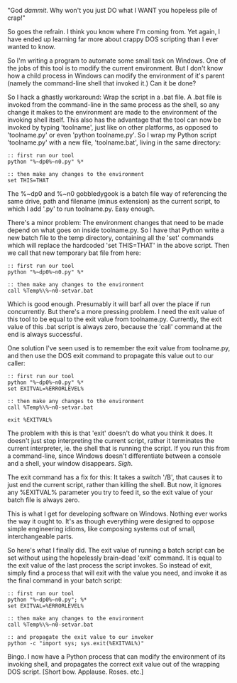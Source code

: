 <!--
.. title: MSWindows Programming : Propogating child process exit values out of .bat scripts
.. slug: mswindows-programming-propogating-child-process-exit-values-out-of-bat-scripts
.. date: 2010-01-21 20:04:25-06:00
.. tags: Software,MSWin-dev
.. category: Software
.. link: 
.. description: 
.. type: text
-->


"God *dammit*. Why won't you just DO what I WANT you hopeless pile of
crap!"

So goes the refrain. I think you know where I'm coming from. Yet again,
I have ended up learning far more about crappy DOS scripting than I ever
wanted to know.

So I'm writing a program to automate some small task on Windows. One of
the jobs of this tool is to modify the current environment. But I don't
know how a child process in Windows can modify the environment of it's
parent (namely the command-line shell that invoked it.) Can it be done?

So I hack a ghastly workaround: Wrap the script in a .bat file. A .bat
file is invoked from the command-line in the same process as the shell,
so any change it makes to the environment are made to the environment of
the invoking shell itself. This also has the advantage that the tool can
now be invoked by typing 'toolname', just like on other platforms, as
opposed to 'toolname.py' or even 'python toolname.py'. So I wrap my
Python script 'toolname.py' with a new file, 'toolname.bat', living in
the same directory:

```
:: first run our tool
python "%~dp0%~n0.py" %*

:: then make any changes to the environment
set THIS=THAT
```

The %\~dp0 and %\~n0 gobbledygook is a batch file way of referencing the
same drive, path and filename (minus extension) as the current script,
to which I add '.py' to run toolname.py. Easy enough.

There's a minor problem: The environment changes that need to be made
depend on what goes on inside toolname.py. So I have that Python write a
new batch file to the temp directory, containing all the 'set' commands
which will replace the hardcoded 'set THIS=THAT' in the above script.
Then we call that new temporary bat file from here:

```
:: first run our tool
python "%~dp0%~n0.py" %*

:: then make any changes to the environment
call %Temp%\%~n0-setvar.bat
```

Which is good enough. Presumably it will barf all over the place if run
concurrently. But there's a more pressing problem. I need the exit value
of this tool to be equal to the exit value from toolname.py. Currently,
the exit value of this .bat script is always zero, because the 'call'
command at the end is always successful.

One solution I've seen used is to remember the exit value from
toolname.py, and then use the DOS exit command to propagate this value
out to our caller:

```
:: first run our tool
python "%~dp0%~n0.py" %*
set EXITVAL=%ERRORLEVEL%

:: then make any changes to the environment
call %Temp%\%~n0-setvar.bat

exit %EXITVAL%
```

The problem with this is that 'exit' doesn't do what you think it does.
It doesn't just stop interpreting the current script, rather it
terminates the current interpreter, ie. the shell that is running the
script. If you run this from a command-line, since Windows doesn't
differentiate between a console and a shell, your window disappears.
*Sigh*.

The exit command has a fix for this: It takes a switch '/B', that causes
it to just end the current script, rather than killing the shell. But
now, it ignores any %EXITVAL% parameter you try to feed it, so the exit
value of your batch file is always zero.

This is what I get for developing software on Windows. Nothing ever
works the way it ought to. It's as though everything were designed to
oppose simple engineering idioms, like composing systems out of small,
interchangeable parts.

So here's what I finally did. The exit value of running a batch script
can be set without using the hopelessly brain-dead 'exit' command. It is
equal to the exit value of the last process the script invokes. So
instead of exit, simply find a process that will exit with the value you
need, and invoke it as the final command in your batch script:

```
:: first run our tool
python "%~dp0%~n0.py"; %*
set EXITVAL=%ERRORLEVEL%

:: then make any changes to the environment
call %Temp%\%~n0-setvar.bat

:: and propagate the exit value to our invoker
python -c "import sys; sys.exit(%EXITVAL%)"
```

Bingo. I now have a Python process that can modify the environment of
its invoking shell, and propagates the correct exit value out of the
wrapping DOS script. [Short bow. Applause. Roses. etc.]